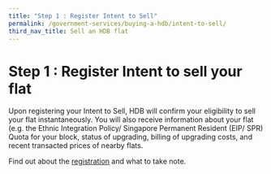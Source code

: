 ```yaml
---
title: "Step 1 : Register Intent to Sell"
permalink: /government-services/buying-a-hdb/intent-to-sell/
third_nav_title: Sell an HDB flat
---
```


# Step 1 : Register Intent to sell your flat

Upon registering your Intent to Sell, HDB will confirm your eligibility to sell your flat instantaneously. You will also receive information about your flat (e.g. the Ethnic Integration Policy/ Singapore Permanent Resident (EIP/ SPR) Quota for your block, status of upgrading, billing of upgrading costs, and recent transacted prices of nearby flats.

Find out about the [registration](https://www.hdb.gov.sg/cs/infoweb/residential/selling-a-flat/procedures/register-intent-to-sell) and what to take note.

